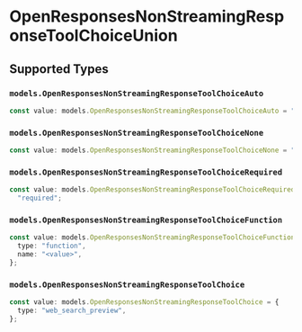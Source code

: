 # OpenResponsesNonStreamingResponseToolChoiceUnion


## Supported Types

### `models.OpenResponsesNonStreamingResponseToolChoiceAuto`

```typescript
const value: models.OpenResponsesNonStreamingResponseToolChoiceAuto = "auto";
```

### `models.OpenResponsesNonStreamingResponseToolChoiceNone`

```typescript
const value: models.OpenResponsesNonStreamingResponseToolChoiceNone = "none";
```

### `models.OpenResponsesNonStreamingResponseToolChoiceRequired`

```typescript
const value: models.OpenResponsesNonStreamingResponseToolChoiceRequired =
  "required";
```

### `models.OpenResponsesNonStreamingResponseToolChoiceFunction`

```typescript
const value: models.OpenResponsesNonStreamingResponseToolChoiceFunction = {
  type: "function",
  name: "<value>",
};
```

### `models.OpenResponsesNonStreamingResponseToolChoice`

```typescript
const value: models.OpenResponsesNonStreamingResponseToolChoice = {
  type: "web_search_preview",
};
```

